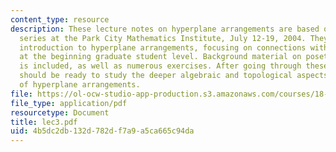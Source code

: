 ```yaml
---
content_type: resource
description: These lecture notes on hyperplane arrangements are based on a lecture
  series at the Park City Mathematics Institute, July 12-19, 2004. They provide an
  introduction to hyperplane arrangements, focusing on connections with combinatorics,
  at the beginning graduate student level. Background material on posets and matroids
  is included, as well as numerous exercises. After going through these notes a student
  should be ready to study the deeper algebraic and topological aspects of the theory
  of hyperplane arrangements.
file: https://ol-ocw-studio-app-production.s3.amazonaws.com/courses/18-315-combinatorial-theory-hyperplane-arrangements-fall-2004/4b5dc2db132d782df7a9a5ca665c94da_lec3.pdf
file_type: application/pdf
resourcetype: Document
title: lec3.pdf
uid: 4b5dc2db-132d-782d-f7a9-a5ca665c94da
---
```

